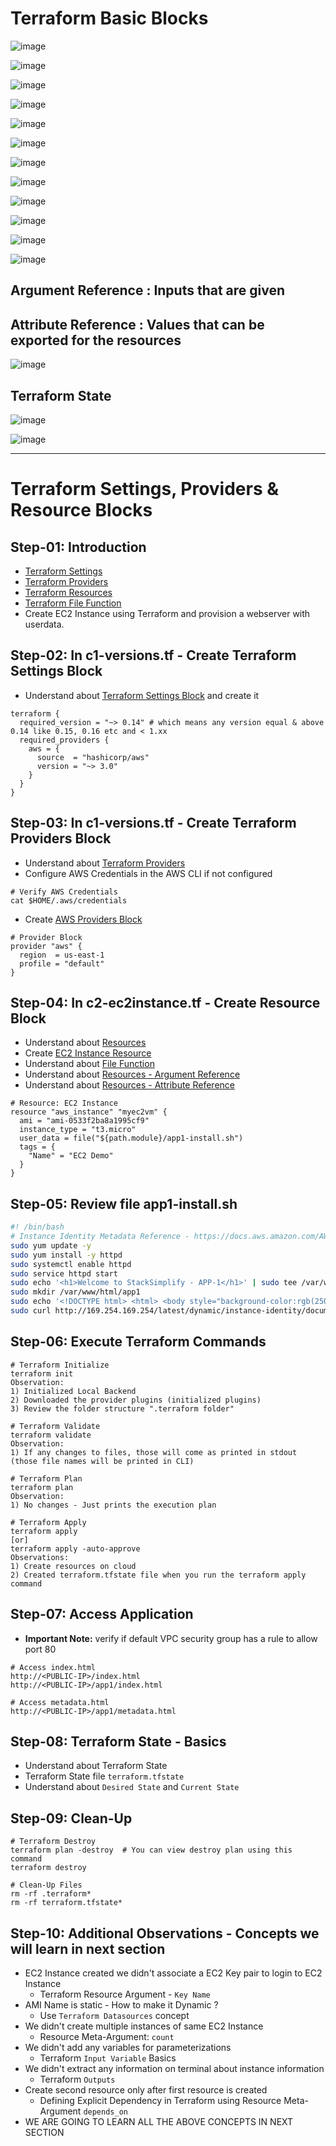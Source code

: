 # Terraform Basic Blocks

![image](https://user-images.githubusercontent.com/25415707/167407884-4be3b490-ced8-4c41-a3a5-85b56e02cc4f.png)


![image](https://user-images.githubusercontent.com/25415707/167408095-b9b7082c-fe69-491a-b4cb-0ff6ef4b0d2d.png)


![image](https://user-images.githubusercontent.com/25415707/167408198-e39ea5d9-a0ac-482d-8d9d-11d96a451503.png)


![image](https://user-images.githubusercontent.com/25415707/167408587-fff584ff-199e-4319-80bf-d5d85ab155bd.png)


![image](https://user-images.githubusercontent.com/25415707/167408643-7142b944-447a-4c27-a173-d04cd1c36572.png)


![image](https://user-images.githubusercontent.com/25415707/167408763-1035e2dd-4de2-4d4c-b98e-0fe67f3c0c92.png)


![image](https://user-images.githubusercontent.com/25415707/167408964-eb69e0a7-ceaa-4a30-b48f-ac8ca0872d2a.png)


![image](https://user-images.githubusercontent.com/25415707/167409064-5fa26736-f6f3-4896-b76c-c20babc0d46c.png)


![image](https://user-images.githubusercontent.com/25415707/167409458-b73667ef-5476-4de3-acd0-2e08290d6fec.png)


![image](https://user-images.githubusercontent.com/25415707/167409541-141a7178-a377-4ed0-b20f-8c85348eb239.png)


![image](https://user-images.githubusercontent.com/25415707/167436446-e707da3e-0cc7-4070-bcbf-9c0e2bfc5521.png)


![image](https://user-images.githubusercontent.com/25415707/167436484-5d020956-c7fe-4be9-85e8-80a14d6c62ec.png)


## Argument Reference : Inputs that are given
## Attribute Reference : Values that can be exported for the resources

![image](https://user-images.githubusercontent.com/25415707/167437300-2e75fd29-4688-4cc9-bfe2-b192a788a4eb.png)


## Terraform State

![image](https://user-images.githubusercontent.com/25415707/167437852-4313a663-fbbf-4395-b25c-34605a8b91c4.png)

![image](https://user-images.githubusercontent.com/25415707/167437913-e6f6386d-9815-4ff4-8fc3-cf62262f7d81.png)


------------------------------------------------------------------------------------------------------------------------------------------------------------

# Terraform Settings, Providers & Resource Blocks
## Step-01: Introduction
- [Terraform Settings](https://www.terraform.io/docs/language/settings/index.html)
- [Terraform Providers](https://www.terraform.io/docs/providers/index.html)
- [Terraform Resources](https://www.terraform.io/docs/language/resources/index.html)
- [Terraform File Function](https://www.terraform.io/docs/language/functions/file.html)
- Create EC2 Instance using Terraform and provision a webserver with userdata. 

## Step-02: In c1-versions.tf - Create Terraform Settings Block
- Understand about [Terraform Settings Block](https://www.terraform.io/docs/language/settings/index.html) and create it
```t
terraform {
  required_version = "~> 0.14" # which means any version equal & above 0.14 like 0.15, 0.16 etc and < 1.xx
  required_providers {
    aws = {
      source  = "hashicorp/aws"
      version = "~> 3.0"
    }
  }
}
```

## Step-03: In c1-versions.tf - Create Terraform Providers Block 
- Understand about [Terraform Providers](https://www.terraform.io/docs/providers/index.html)
- Configure AWS Credentials in the AWS CLI if not configured
```t
# Verify AWS Credentials
cat $HOME/.aws/credentials
```
- Create [AWS Providers Block](https://registry.terraform.io/providers/hashicorp/aws/latest/docs#authentication)
```t
# Provider Block
provider "aws" {
  region  = us-east-1
  profile = "default"
}
```

## Step-04: In c2-ec2instance.tf -  Create Resource Block
- Understand about [Resources](https://www.terraform.io/docs/language/resources/index.html)
- Create [EC2 Instance Resource](https://registry.terraform.io/providers/hashicorp/aws/latest/docs/resources/instance)
- Understand about [File Function](https://www.terraform.io/docs/language/functions/file.html)
- Understand about [Resources - Argument Reference](https://registry.terraform.io/providers/hashicorp/aws/latest/docs/resources/instance#argument-reference)
- Understand about [Resources - Attribute Reference](https://registry.terraform.io/providers/hashicorp/aws/latest/docs/resources/instance#attributes-reference)
```t
# Resource: EC2 Instance
resource "aws_instance" "myec2vm" {
  ami = "ami-0533f2ba8a1995cf9"
  instance_type = "t3.micro"
  user_data = file("${path.module}/app1-install.sh")
  tags = {
    "Name" = "EC2 Demo"
  }
}
```


## Step-05: Review file app1-install.sh
```sh
#! /bin/bash
# Instance Identity Metadata Reference - https://docs.aws.amazon.com/AWSEC2/latest/UserGuide/instance-identity-documents.html
sudo yum update -y
sudo yum install -y httpd
sudo systemctl enable httpd
sudo service httpd start  
sudo echo '<h1>Welcome to StackSimplify - APP-1</h1>' | sudo tee /var/www/html/index.html
sudo mkdir /var/www/html/app1
sudo echo '<!DOCTYPE html> <html> <body style="background-color:rgb(250, 210, 210);"> <h1>Welcome to Stack Simplify - APP-1</h1> <p>Terraform Demo</p> <p>Application Version: V1</p> </body></html>' | sudo tee /var/www/html/app1/index.html
sudo curl http://169.254.169.254/latest/dynamic/instance-identity/document -o /var/www/html/app1/metadata.html
```

## Step-06: Execute Terraform Commands
```t
# Terraform Initialize
terraform init
Observation:
1) Initialized Local Backend
2) Downloaded the provider plugins (initialized plugins)
3) Review the folder structure ".terraform folder"

# Terraform Validate
terraform validate
Observation:
1) If any changes to files, those will come as printed in stdout (those file names will be printed in CLI)

# Terraform Plan
terraform plan
Observation:
1) No changes - Just prints the execution plan

# Terraform Apply
terraform apply 
[or]
terraform apply -auto-approve
Observations:
1) Create resources on cloud
2) Created terraform.tfstate file when you run the terraform apply command
```

## Step-07: Access Application
- **Important Note:** verify if default VPC security group has a rule to allow port 80
```t
# Access index.html
http://<PUBLIC-IP>/index.html
http://<PUBLIC-IP>/app1/index.html

# Access metadata.html
http://<PUBLIC-IP>/app1/metadata.html
```

## Step-08: Terraform State - Basics
- Understand about Terraform State
- Terraform State file `terraform.tfstate`
- Understand about `Desired State` and `Current State`


## Step-09: Clean-Up
```t
# Terraform Destroy
terraform plan -destroy  # You can view destroy plan using this command
terraform destroy

# Clean-Up Files
rm -rf .terraform*
rm -rf terraform.tfstate*
```


## Step-10: Additional Observations - Concepts we will learn in next section
- EC2 Instance created we didn't associate a EC2 Key pair to login to EC2 Instance 
  - Terraform Resource Argument - `Key Name`
- AMI Name is static - How to make it Dynamic ?
  - Use `Terraform Datasources` concept
- We didn't create multiple instances of same EC2 Instance
  - Resource Meta-Argument: `count` 
- We didn't add any variables for parameterizations
  - Terraform `Input Variable` Basics
- We didn't extract any information on terminal about instance information 
  -  Terraform `Outputs`
- Create second resource only after first resource is created
  - Defining Explicit Dependency in Terraform using Resource Meta-Argument `depends_on`
- WE ARE GOING TO LEARN ALL THE ABOVE CONCEPTS IN NEXT SECTION
